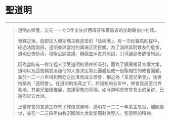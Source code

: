 聖道明
=========

-------
>道明古斯曼，公元一一七O年出生於西班牙布爾高省的加助路加小村莊。
>
>晉鐸之後，旋即加入奧斯瑪主教座堂的「詠經團」。有一次從羅馬回程中，經過法國南部，道明並與當地的異端正面接觸。為了消除其對教友的危害，道明日夜祈禱，積極公開宣講、辯論並斥責其邪說，引導迷途者醒悟知返。
>
>因為當時有一群年輕人深受道明的精神所吸引，而為了擴展福音宣講大業，道明以及這些願意追隨他的人遂決定將此團體組成一個聖職性的修會團體，並於一二一六年得到教廷之批准而成立修會，稱之為「宣道兄弟會」，後世俗稱為「道明會」。在道明的指導之下，於短短的五年中，修會發展至世界各地。其弟兄繼續推展，宣講聖教的真理。如今道明會修會會士的足跡，已遍佈於五大洲。
>
>正當修會的宣道工作有了輝煌成果時，道明在一二二一年蒙主恩召，離開塵世，並在一二三四年由教宗國瑞九世欽聖冊封為聖人。聖道明的精神。